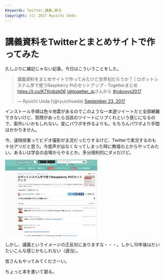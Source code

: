 ```yaml
---
Keywords: Twitter,講義,寝る
Copyright: (C) 2017 Ryuichi Ueda
---
```


# 講義資料をTwitterとまとめサイトで作ってみた
久しぶりに雑記じゃない記事。今日はこういうことをした。

<blockquote class="twitter-tweet" data-partner="tweetdeck"><p lang="ja" dir="ltr">講義資料をまとめサイトで作ってみたけど世界初だろうか？ | ロボットシステム学で使うRaspberry Piのセットアップ - Togetterまとめ <a href="https://t.co/K7Xjnbzk06">https://t.co/K7Xjnbzk06</a> <a href="https://twitter.com/togetter_jp">\@togetter_jp</a>さんから <a href="https://twitter.com/hashtag/robosys2017?src=hash">#robosys2017</a></p>&mdash; Ryuichi Ueda (\@ryuichiueda) <a href="https://twitter.com/ryuichiueda/status/911579158911664128">September 23, 2017</a></blockquote>
<script async src="//platform.twitter.com/widgets.js" charset="utf-8"></script>

インストール手順は色々地雷があるのでこのような一本道ツイートだと全部網羅できないけど、質問があったら当該のツイートにリプくれという感じになるので、案外いいかもしれない。変にパワポを作るよりも。もちろんパワポより手間はかかりません。

今、遠隔授業ってビデオ撮影が主流だったりするけど、Twitterで実況するのも十分アリだと思う。今度声が出なくなってしまった時に教壇の上からやってみたい。あるいは学会の会場からやるとか。多分規則的にダメだけど。

<a href="e4e9272eee29efea2d3f676f42008407.png"><img src="e4e9272eee29efea2d3f676f42008407-300x249.png" alt="" width="300" height="249" class="aligncenter size-medium wp-image-10550" /></a>

しかし、講義というイメージの正反対にありますな・・・。しかし10年後はだいたいこんな感じかもしれない（適当）。

皆さんもやってみてくださーい。


ちょっと本を書いて寝る。
